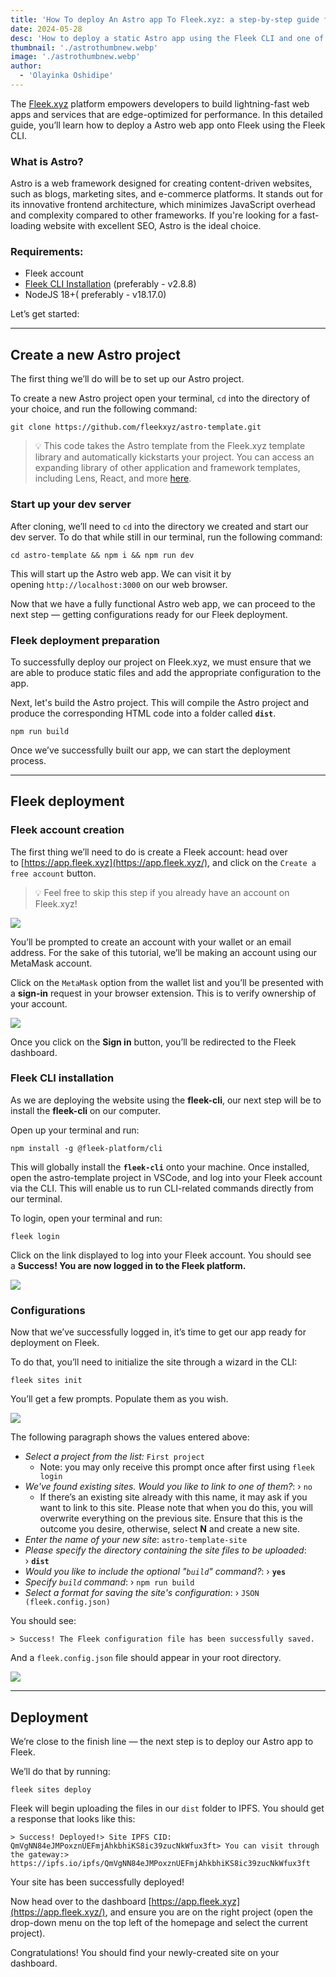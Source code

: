 ```yaml
---
title: 'How To deploy An Astro app To Fleek.xyz: a step-by-step guide for developers'
date: 2024-05-28
desc: 'How to deploy a static Astro app using the Fleek CLI and one of our ready-to-use templates'
thumbnail: './astrothumbnew.webp'
image: './astrothumbnew.webp'
author:
  - 'Olayinka Oshidipe'
---
```


The [Fleek.xyz](https://app.fleek.xyz/projects/clpr76gbq0000jt0861oo66rh/home/) platform empowers developers to build lightning-fast web apps and services that are edge-optimized for performance. In this detailed guide, you’ll learn how to deploy a Astro web app onto Fleek using the Fleek CLI.

### What is Astro?

Astro is a web framework designed for creating content-driven websites, such as blogs, marketing sites, and e-commerce platforms. It stands out for its innovative frontend architecture, which minimizes JavaScript overhead and complexity compared to other frameworks. If you're looking for a fast-loading website with excellent SEO, Astro is the ideal choice.

### Requirements:

- Fleek account
- [Fleek CLI Installation](https://app.fleek.xyz/) (preferably - v2.8.8)
- NodeJS 18+( preferably - v18.17.0)

Let’s get started:

---

## Create a new Astro project

The first thing we’ll do will be to set up our Astro project.

To create a new Astro project open your terminal, `cd` into the directory of your choice, and run the following command:

```
git clone https://github.com/fleekxyz/astro-template.git
```

> 💡 This code takes the Astro template from the Fleek.xyz template library and automatically kickstarts your project. You can access an expanding library of other application and framework templates, including Lens, React, and more [here](https://app.fleek.xyz/templates/).

### Start up your dev server

After cloning, we’ll need to `cd` into the directory we created and start our dev server. To do that while still in our terminal, run the following command:

```
cd astro-template && npm i && npm run dev
```

This will start up the Astro web app. We can visit it by opening `http://localhost:3000` on our web browser.

Now that we have a fully functional Astro web app, we can proceed to the next step — getting configurations ready for our Fleek deployment.

### Fleek deployment preparation

To successfully deploy our project on Fleek.xyz, we must ensure that we are able to produce static files and add the appropriate configuration to the app.

Next, let's build the Astro project. This will compile the Astro project and produce the corresponding HTML code into a folder called **`dist`**.

```
npm run build
```

Once we’ve successfully built our app, we can start the deployment process.

---

## Fleek deployment

### Fleek account creation

The first thing we’ll need to do is create a Fleek account: head over to [https://app.fleek.xyz](https://app.fleek.xyz/), and click on the `Create a free account` button.

> 💡 Feel free to skip this step if you already have an account on Fleek.xyz!

![](./welcome.webp)

You’ll be prompted to create an account with your wallet or an email address. For the sake of this tutorial, we’ll be making an account using our MetaMask account.

Click on the `MetaMask` option from the wallet list and you’ll be presented with a **sign-in** request in your browser extension. This is to verify ownership of your account.

![](./ghnextjs2.webp)

Once you click on the **Sign in** button, you’ll be redirected to the Fleek dashboard.

### Fleek CLI installation

As we are deploying the website using the **fleek-cli**, our next step will be to install the **fleek-cli** on our computer.

Open up your terminal and run:

```
npm install -g @fleek-platform/cli
```

This will globally install the **`fleek-cli`** onto your machine. Once installed, open the astro-template project in VSCode, and log into your Fleek account via the CLI. This will enable us to run CLI-related commands directly from our terminal.

To login, open your terminal and run:

```
fleek login
```

Click on the link displayed to log into your Fleek account. You should see a **Success! You are now logged in to the Fleek platform.**

![](./fleekloginastro.webp)

### Configurations

Now that we’ve successfully logged in, it’s time to get our app ready for deployment on Fleek.

To do that, you’ll need to initialize the site through a wizard in the CLI:

```
fleek sites init
```

You’ll get a few prompts. Populate them as you wish.

![](./fleekinitastro.webp)

The following paragraph shows the values entered above:

- _Select a project from the list:_ `First project`
  - Note: you may only receive this prompt once after first using `fleek login`
- _We've found existing sites. Would you like to link to one of them?_: › `no`
  - If there’s an existing site already with this name, it may ask if you want to link to this site. Please note that when you do this, you will overwrite everything on the previous site. Ensure that this is the outcome you desire, otherwise, select **N** and create a new site.
- _Enter the name of your new site_: `astro-template-site`
- _Please specify the directory containing the site files to be uploaded_: › **`dist`**
- _Would you like to include the optional "`build`" command?_: › **`yes`**
- _Specify `build` command_: › `npm run build`
- _Select a format for saving the site's configuration_: › `JSON (fleek.config.json)`

You should see:

`> Success! The Fleek configuration file has been successfully saved.`

And a `fleek.config.json` file should appear in your root directory.

![](./fleekconfigastro.webp)

---

## Deployment

We’re close to the finish line — the next step is to deploy our Astro app to Fleek.

We’ll do that by running:

```
fleek sites deploy
```

Fleek will begin uploading the files in our `dist` folder to IPFS. You should get a response that looks like this:

```
> Success! Deployed!> Site IPFS CID: QmVgNN84eJMPoxznUEFmjAhkbhiKS8ic39zucNkWfux3ft> You can visit through the gateway:> https://ipfs.io/ipfs/QmVgNN84eJMPoxznUEFmjAhkbhiKS8ic39zucNkWfux3ft
```

Your site has been successfully deployed!

Now head over to the dashboard [https://app.fleek.xyz](https://app.fleek.xyz/), and ensure you are on the right project (open the drop-down menu on the top left of the homepage and select the current project).

Congratulations! You should find your newly-created site on your dashboard.
